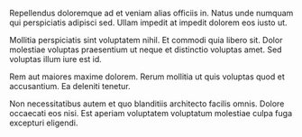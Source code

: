 Repellendus doloremque ad et veniam alias officiis in. Natus unde numquam qui perspiciatis adipisci sed. Ullam impedit at impedit dolorem eos iusto ut.
 Mollitia perspiciatis sint voluptatem nihil. Et commodi quia libero sit. Dolor molestiae voluptas praesentium ut neque et distinctio voluptas amet. Sed voluptas illum iure est id.
 Rem aut maiores maxime dolorem. Rerum mollitia ut quis voluptas quod et accusantium. Ea deleniti tenetur.
 Non necessitatibus autem et quo blanditiis architecto facilis omnis. Dolore occaecati eos nisi. Est aperiam voluptatem voluptatum molestiae culpa fuga excepturi eligendi.